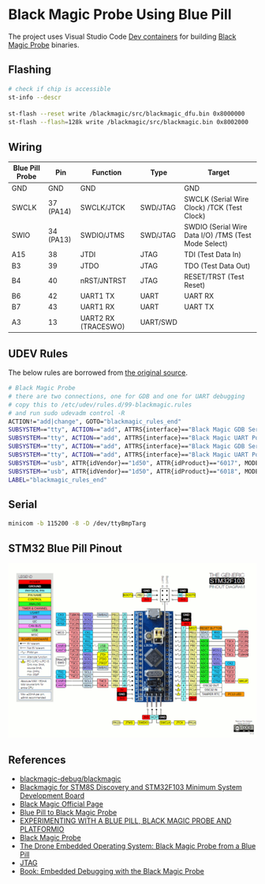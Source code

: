 # Black Magic Probe Using Blue Pill

The project uses Visual Studio Code [Dev containers](https://code.visualstudio.com/docs/devcontainers/containers) for building [Black Magic Probe](https://github.com/blackmagic-debug/blackmagic) binaries.

## Flashing

```bash
# check if chip is accessible
st-info --descr

st-flash --reset write /blackmagic/src/blackmagic_dfu.bin 0x8000000
st-flash --flash=128k write /blackmagic/src/blackmagic.bin 0x8002000
```

## Wiring

| Blue Pill Probe | Pin       | Function            | Type     | Target                                               |
| --------------- | --------- | ------------------- | -------- | ---------------------------------------------------- |
| GND             | GND       | GND                 |          | GND                                                  |
| SWCLK           | 37 (PA14) | SWCLK/JTCK          | SWD/JTAG | SWCLK (Serial Wire Clock) /TCK (Test Clock)          |
| SWIO            | 34 (PA13) | SWDIO/JTMS          | SWD/JTAG | SWDIO (Serial Wire Data I/O) /TMS (Test Mode Select) |
| A15             | 38        | JTDI                | JTAG     | TDI (Test Data In)                                   |
| B3              | 39        | JTDO                | JTAG     | TDO (Test Data Out)                                  |
| B4              | 40        | nRST/JNTRST         | JTAG     | RESET/TRST (Test Reset)                              |
| B6              | 42        | UART1 TX            | UART     | UART RX                                              |
| B7              | 43        | UART1 RX            | UART     | UART TX                                              |
| A3              | 13        | UART2 RX (TRACESWO) | UART/SWD |                                                      |

## UDEV Rules

The below rules are borrowed from [the original source](https://github.com/blackmagic-debug/blackmagic/tree/main/driver).

```bash
# Black Magic Probe
# there are two connections, one for GDB and one for UART debugging
# copy this to /etc/udev/rules.d/99-blackmagic.rules
# and run sudo udevadm control -R
ACTION!="add|change", GOTO="blackmagic_rules_end"
SUBSYSTEM=="tty", ACTION=="add", ATTRS{interface}=="Black Magic GDB Server", SYMLINK+="ttyBmpGdb"
SUBSYSTEM=="tty", ACTION=="add", ATTRS{interface}=="Black Magic UART Port", SYMLINK+="ttyBmpTarg"
SUBSYSTEM=="tty", ACTION=="add", ATTRS{interface}=="Black Magic GDB Server", SYMLINK+="ttyBmpGdb%E{ID_SERIAL_SHORT}"
SUBSYSTEM=="tty", ACTION=="add", ATTRS{interface}=="Black Magic UART Port", SYMLINK+="ttyBmpTarg%E{ID_SERIAL_SHORT}"
SUBSYSTEM=="usb", ATTR{idVendor}=="1d50", ATTR{idProduct}=="6017", MODE="0666", GROUP="dialout", TAG+="uaccess"
SUBSYSTEM=="usb", ATTR{idVendor}=="1d50", ATTR{idProduct}=="6018", MODE="0666", GROUP="dialout", TAG+="uaccess"
LABEL="blackmagic_rules_end"
```

## Serial

```bash
minicom -b 115200 -8 -D /dev/ttyBmpTarg
```

## STM32 Blue Pill Pinout

![!blue pill pinout](./Bluepillpinout.gif)

## References

- [blackmagic-debug/blackmagic](https://github.com/blackmagic-debug/blackmagic)
- [Blackmagic for STM8S Discovery and STM32F103 Minimum System Development Board](https://github.com/blackmagic-debug/blackmagic/tree/8e83cc369ffd529d62ab2da88d4b2ae0b3633402/src/platforms/swlink)
- [Black Magic Official Page](https://black-magic.org/index.html)
- [Blue Pill to Black Magic Probe](https://hackaday.io/project/187043/instructions)
- [EXPERIMENTING WITH A BLUE PILL, BLACK MAGIC PROBE AND PLATFORMIO](https://www.cocoacrumbs.com/blog/2019-09-30-stm32-blue-pill-and-black-magic-probe/)
- [Black Magic Probe](https://jeelabs.org/202x/bmp/)
- [The Drone Embedded Operating System: Black Magic Probe from a Blue Pill](https://book.drone-os.com/bmp-from-bluepill.html)
- [JTAG](https://en.wikipedia.org/wiki/JTAG)
- [Book: Embedded Debugging with the Black Magic Probe](https://www.compuphase.com/electronics/BlackMagicProbe.pdf)
